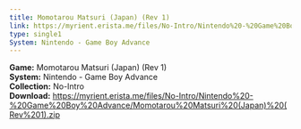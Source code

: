 ```yaml
---
title: Momotarou Matsuri (Japan) (Rev 1)
link: https://myrient.erista.me/files/No-Intro/Nintendo%20-%20Game%20Boy%20Advance/Momotarou%20Matsuri%20(Japan)%20(Rev%201).zip
type: single1
System: Nintendo - Game Boy Advance
---
```

<b>Game:</b> Momotarou Matsuri (Japan) (Rev 1)<br>
<b>System:</b> Nintendo - Game Boy Advance<br>
<b>Collection:</b> No-Intro<br>
<b>Download:</b> https://myrient.erista.me/files/No-Intro/Nintendo%20-%20Game%20Boy%20Advance/Momotarou%20Matsuri%20(Japan)%20(Rev%201).zip